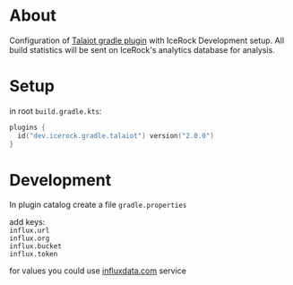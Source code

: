 # About
Configuration of [Talaiot gradle plugin](https://github.com/cdsap/Talaiot/) with IceRock Development setup. 
All build statistics will be sent on IceRock's analytics database for analysis.

# Setup
in root `build.gradle.kts`:
```kotlin
plugins {
  id("dev.icerock.gradle.talaiot") version("2.0.0")
}
```
# Development
In plugin catalog create a file `gradle.properties`  

add keys:  
`influx.url`  
`influx.org`  
`influx.bucket`  
`influx.token`  

for values you could use <a href="https://www.influxdata.com/">influxdata.com</a> service